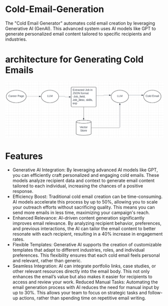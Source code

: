 # Cold-Email-Generation
The "Cold Email Generator" automates cold email creation by leveraging Generative AI (GenAI). This advanced system uses AI models like GPT to generate personalized email content tailored to specific recipients and industries.

# architecture for Generating Cold Emails
<img src="architecture.png" alt="Alt text" width="desired-width" height="desired-height">

# Features
* Generative AI Integration: By leveraging advanced AI models like GPT, you can efficiently craft personalized and engaging cold emails. These models analyze recipient data and context to generate email content tailored to each individual, increasing the chances of a positive response.
* Efficiency Boost: Traditional cold email creation can be time-consuming. AI models accelerate this process by up to 50%, allowing you to scale your outreach efforts without sacrificing quality. This means you can send more emails in less time, maximizing your campaign's reach.
* Enhanced Relevance: AI-driven content generation significantly improves email relevance. By analyzing recipient behavior, preferences, and previous interactions, the AI can tailor the email content to better resonate with each recipient, resulting in a 40% increase in engagement rates.
* Flexible Templates: Generative AI supports the creation of customizable templates that adapt to different industries, roles, and individual preferences. This flexibility ensures that each cold email feels personal and relevant, rather than generic.
* Seamless Integration: AI can integrate portfolio links, case studies, or other relevant resources directly into the email body. This not only enhances the email’s value but also makes it easier for recipients to access and review your work.
Reduced Manual Tasks: Automating the email generation process with AI reduces the need for manual input by up to 30%. This allows your team to focus on strategic tasks and follow-up actions, rather than spending time on repetitive email writing.
